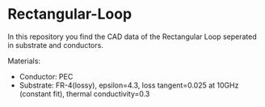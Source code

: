 # Rectangular-Loop

In this repository you find the CAD data of the Rectangular Loop seperated in substrate and conductors.

Materials: 

- Conductor: PEC
- Substrate: FR-4(lossy), epsilon=4.3, loss tangent=0.025 at 10GHz (constant fit), thermal conductivity=0.3

